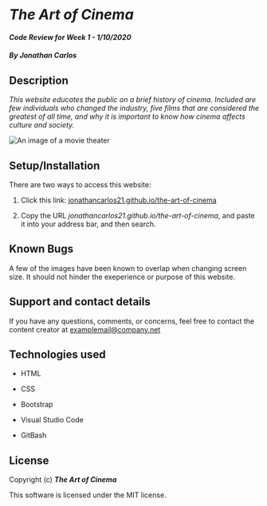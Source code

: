 # _The Art of Cinema_

#### _Code Review for Week 1 - 1/10/2020_

#### _By Jonathan Carlos_

## **Description**

_This website educates the public on a brief history of cinema. Included are few individuals who changed the industry, five films that are considered the greatest of all time, and why it is important to know how cinema affects culture and society._

![An image of a movie theater](http://www.livingonehanded.com/wp-content/uploads/2012/11/movie-theater-auditorium.jpg)

## **Setup/Installation**
 
 There are two ways to access this website:

1. Click this link: [jonathancarlos21.github.io/the-art-of-cinema](jonathancarlos21.github.io/the-art-of-cinema)

2. Copy the URL _jonathancarlos21.github.io/the-art-of-cinema_, and paste it into your address bar, and then search.

## **Known Bugs**

A few of the images have been known to overlap when changing screen size. It should not hinder the exeperience or purpose of this website.

## **Support and contact details**

If you have any questions, comments, or concerns, feel free to contact the content creator at examplemail@company.net 

## **Technologies used**

* HTML

* CSS

* Bootstrap

* Visual Studio Code

* GitBash

## **License**

Copyright (c) **_The Art of Cinema_**

This software is licensed under the MIT license.